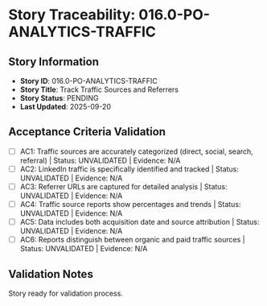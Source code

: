 # Story Traceability: 016.0-PO-ANALYTICS-TRAFFIC

## Story Information
- **Story ID**: 016.0-PO-ANALYTICS-TRAFFIC
- **Story Title**: Track Traffic Sources and Referrers
- **Story Status**: PENDING
- **Last Updated**: 2025-09-20

## Acceptance Criteria Validation

- [ ] AC1: Traffic sources are accurately categorized (direct, social, search, referral) | Status: UNVALIDATED | Evidence: N/A
- [ ] AC2: LinkedIn traffic is specifically identified and tracked | Status: UNVALIDATED | Evidence: N/A
- [ ] AC3: Referrer URLs are captured for detailed analysis | Status: UNVALIDATED | Evidence: N/A
- [ ] AC4: Traffic source reports show percentages and trends | Status: UNVALIDATED | Evidence: N/A
- [ ] AC5: Data includes both acquisition date and source attribution | Status: UNVALIDATED | Evidence: N/A
- [ ] AC6: Reports distinguish between organic and paid traffic sources | Status: UNVALIDATED | Evidence: N/A

## Validation Notes
Story ready for validation process.
